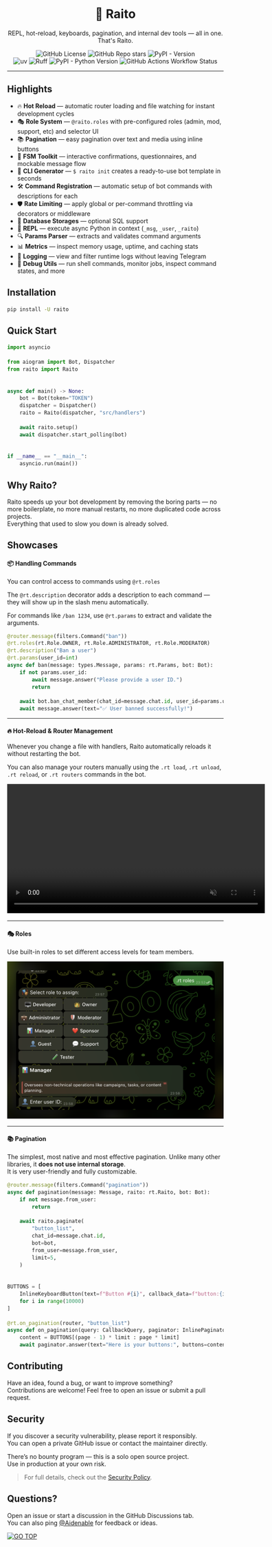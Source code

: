 <div align="center">
    <h1 id="header" align="center">🔦 Raito</h1>
    <p align="center">REPL, hot-reload, keyboards, pagination, and internal dev tools — all in one. That's Raito.</p>
</div>

<div align="center">
<img alt="GitHub License" src="https://img.shields.io/github/license/Aidenable/Raito?style=for-the-badge&labelColor=252622&link=https%3A%2F%2Fgithub.com%2FAidenable%2FRaito%2Fblob%2Fmain%2FLICENSE">
<img alt="GitHub Repo stars" src="https://img.shields.io/github/stars/Aidenable/Raito?style=for-the-badge&labelColor=262422&color=F59937">
<img alt="PyPI - Version" src="https://img.shields.io/pypi/v/raito?style=for-the-badge&labelColor=222226&color=3760F5&link=https%3A%2F%2Fpypi.org%2Fproject%2Fraito%2F">
</div>

<div align="center">
<img alt="uv" src="https://img.shields.io/endpoint?url=https%3A%2F%2Fraw.githubusercontent.com%2Fastral-sh%2Fuv%2Fmain%2Fassets%2Fbadge%2Fv0.json&style=flat-square&labelColor=232226&color=6341AC&link=https%3A%2F%2Fastral.sh%2Fuv">
<img alt="Ruff" src="https://img.shields.io/endpoint?url=https%3A%2F%2Fraw.githubusercontent.com%2Fastral-sh%2Fruff%2Fmain%2Fassets%2Fbadge%2Fv2.json&style=flat-square&labelColor=232226&color=6341AC&link=https%3A%2F%2Fastral.sh%2Fruff">
<img alt="PyPI - Python Version" src="https://img.shields.io/pypi/pyversions/raito?style=flat-square&labelColor=222426&color=19A4F3">
<img alt="GitHub Actions Workflow Status" src="https://img.shields.io/github/actions/workflow/status/Aidenable/Raito/test.yml?style=flat-square&labelColor=232622">
</div>

---

## Highlights

- 🔥 **Hot Reload** — automatic router loading and file watching for instant development cycles
- 🎭 **Role System** — `@raito.roles` with pre-configured roles (admin, mod, support, etc) and selector UI
- 📚 **Pagination** — easy pagination over text and media using inline buttons
- 💬 **FSM Toolkit** — interactive confirmations, questionnaires, and mockable message flow
- 🚀 **CLI Generator** — `$ raito init` creates a ready-to-use bot template in seconds
- 🛠️ **Command Registration** — automatic setup of bot commands with descriptions for each
- 🛡️ **Rate Limiting** — apply global or per-command throttling via decorators or middleware
- 💾 **Database Storages** — optional SQL support
- 🧪 **REPL** — execute async Python in context (`_msg`, `_user`, `_raito`)
- 🔍 **Params Parser** — extracts and validates command arguments
- 📊 **Metrics** — inspect memory usage, uptime, and caching stats
- 📃 **Logging** — view and filter runtime logs without leaving Telegram
- 🧰 **Debug Utils** — run shell commands, monitor jobs, inspect command states, and more


## Installation

```bash
pip install -U raito
```


## Quick Start

```python
import asyncio

from aiogram import Bot, Dispatcher
from raito import Raito


async def main() -> None:
    bot = Bot(token="TOKEN")
    dispatcher = Dispatcher()
    raito = Raito(dispatcher, "src/handlers")

    await raito.setup()
    await dispatcher.start_polling(bot)


if __name__ == "__main__":
    asyncio.run(main())
```

## Why Raito?

Raito speeds up your bot development by removing the boring parts — no more boilerplate, no more manual restarts, no more duplicated code across projects. \
Everything that used to slow you down is already solved.


## Showcases

#### 📦 Handling Commands

You can control access to commands using `@rt.roles`

The `@rt.description` decorator adds a description to each command — they will show up in the slash menu automatically.

For commands like `/ban 1234`, use `@rt.params` to extract and validate the arguments.

```python
@router.message(filters.Command("ban"))
@rt.roles(rt.Role.OWNER, rt.Role.ADMINISTRATOR, rt.Role.MODERATOR)
@rt.description("Ban a user")
@rt.params(user_id=int)
async def ban(message: types.Message, params: rt.Params, bot: Bot):
    if not params.user_id:
        await message.answer("Please provide a user ID.")
        return

    await bot.ban_chat_member(chat_id=message.chat.id, user_id=params.user_id)
    await message.answer(text="✅ User banned successfully!")
```

---

#### 🔥 Hot-Reload & Router Management

Whenever you change a file with handlers, Raito automatically reloads it without restarting the bot.

You can also manage your routers manually using the `.rt load`, `.rt unload`, `.rt reload`, or `.rt routers` commands in the bot.

<video width="600" autoplay muted loop controls align="left">
  <source src=".github/assets/hot-reload.mp4" type="video/mp4">
  Your browser does not support the video tag.
</video>

---

#### 🎭 Roles

Use built-in roles to set different access levels for team members.

<p align="left">
  <img src=".github/assets/roles.png" alt="Roles" width="600">
</p>

---

#### 📚 Pagination

The simplest, most native and most effective pagination. Unlike many other libraries, it **does not use internal storage**. \
It is very user-friendly and fully customizable.

```python
@router.message(filters.Command("pagination"))
async def pagination(message: Message, raito: rt.Raito, bot: Bot):
    if not message.from_user:
        return

    await raito.paginate(
        "button_list",
        chat_id=message.chat.id,
        bot=bot,
        from_user=message.from_user,
        limit=5,
    )


BUTTONS = [
    InlineKeyboardButton(text=f"Button #{i}", callback_data=f"button:{i}")
    for i in range(10000)
]

@rt.on_pagination(router, "button_list")
async def on_pagination(query: CallbackQuery, paginator: InlinePaginator, page: int, limit: int):
    content = BUTTONS[(page - 1) * limit : page * limit]
    await paginator.answer(text="Here is your buttons:", buttons=content)
```


## Contributing

Have an idea, found a bug, or want to improve something? \
Contributions are welcome! Feel free to open an issue or submit a pull request.


## Security

If you discover a security vulnerability, please report it responsibly. \
You can open a private GitHub issue or contact the maintainer directly.

There’s no bounty program — this is a solo open source project. \
Use in production at your own risk.

> For full details, check out the [Security Policy](SECURITY.md).


## Questions?

Open an issue or start a discussion in the GitHub Discussions tab. \
You can also ping [@Aidenable](https://github.com/Aidenable) for feedback or ideas.

[![GO TOP](https://img.shields.io/badge/GO%20TOP-black?style=for-the-badge)](#header)
